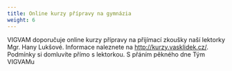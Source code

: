 ```yaml
---
title: Online kurzy přípravy na gymnázia
weight: 6
---
```

VIGVAM doporučuje online kurzy přípravy na přijímací zkoušky naší lektorky Mgr. Hany Lukšové. Informace naleznete na http://kurzy.vasklidek.cz/. Podmínky si domluvíte přímo s lektorkou.
S přáním pěkného dne
Tým VIGVAMu